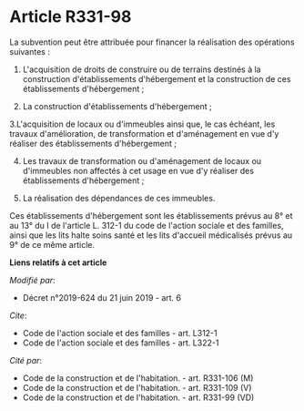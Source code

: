 # Article R331-98

La subvention peut être attribuée pour financer la réalisation des opérations suivantes :

1. L'acquisition de droits de construire ou de terrains destinés à la construction d'établissements d'hébergement et la
construction de ces établissements d'hébergement ;

2. La construction d'établissements d'hébergement ;

3.L'acquisition de locaux ou d'immeubles ainsi que, le cas échéant, les travaux d'amélioration, de transformation et
d'aménagement en vue d'y réaliser des établissements d'hébergement ;

4. Les travaux de transformation ou d'aménagement de locaux ou d'immeubles non affectés à cet usage en vue d'y réaliser des
établissements d'hébergement ;

5. La réalisation des dépendances de ces immeubles.

Ces établissements d'hébergement sont les établissements prévus au 8° et au 13° du I de l'article L. 312-1 du code de
l'action sociale et des familles, ainsi que les lits halte soins santé et les lits d'accueil médicalisés prévus au 9° de ce
même article.

**Liens relatifs à cet article**

_Modifié par_:

  - Décret n°2019-624 du 21 juin 2019 - art. 6

_Cite_:

  - Code de l'action sociale et des familles - art. L312-1
  - Code de l'action sociale et des familles - art. L322-1

_Cité par_:

  - Code de la construction et de l'habitation. - art. R331-106 (M)
  - Code de la construction et de l'habitation. - art. R331-109 (V)
  - Code de la construction et de l'habitation. - art. R331-99 (VD)
